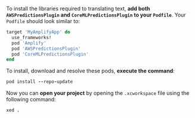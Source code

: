 To install the libraries required to translating text, **add both `AWSPredictionsPlugin` and `CoreMLPredictionsPlugin` to your `Podfile`**.  Your `Podfile` should look similar to:

```ruby
target 'MyAmplifyApp' do
  use_frameworks!
  pod 'Amplify'
  pod 'AWSPredictionsPlugin'
  pod 'CoreMLPredictionsPlugin'
end
```

To install, download and resolve these pods, **execute the command**:

```ruby
pod install --repo-update
```

Now you can **open your project** by opening the `.xcworkspace` file using the following command:

```ruby
xed .
```
